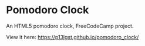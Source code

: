 # Pomodoro Clock
An HTML5 pomodoro clock, FreeCodeCamp project.

View it here: https://p13lgst.github.io/pomodoro_clock/
